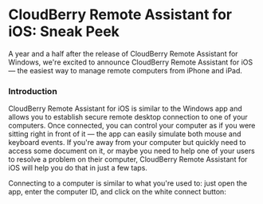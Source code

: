 # CloudBerry Remote Assistant for iOS: Sneak Peek

A year and a half after the release of CloudBerry Remote Assistant for Windows, we're excited to announce CloudBerry Remote Assistant for iOS — the easiest way to manage remote computers from iPhone and iPad. 

### Introduction

CloudBerry Remote Assistant for iOS is similar to the Windows app and allows you to establish secure remote desktop connection to one of your computers. Once connected, you can control your computer as if you were sitting right in front of it — the app can easily simulate both mouse and keyboard events. If you're away from your computer but quickly need to access some document on it, or maybe you need to help one of your users to resolve a problem on their computer, CloudBerry Remote Assistant for iOS will help you do that in just a few taps.

Connecting to a computer is similar to what you're used to: just open the app, enter the computer ID, and click on the white connect button:





